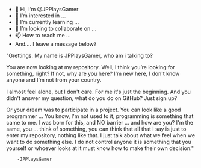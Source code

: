 - 👋 Hi, I’m @JPPlaysGamer
- 👀 I’m interested in ...
- 🌱 I’m currently learning ...
- 💞️ I’m looking to collaborate on ...
- 📫 How to reach me ...
- And.... I leave a message below?

"Grettings. My name is JPPlaysGamer, who am i talking to?

You are now looking at my repository. Well, I think you’re looking for something, right?
If not, why are you here? I'm new here, I don't know anyone and I'm not from your country.

I almost feel alone, but I don't care. For me it's just the beginning. And you didn't answer my question, what do you do on GitHub? Just sign up?

Or your dream was to participate in a project. You can look like a good programmer ... 
You know, I'm not used to it, programming is something that came to me. I was born for this, and NO barrier ... 
and how are you? I'm the same, you ... think of something, you can think that all that I say is just to enter my repository,
nothing like that. I just talk about what we feel when we want to do something else. I do not control anyone it is something that you yourself or
whoever looks at it must know how to make their own decision."

        -JPPlaysGamer

<!---
JPPlaysGamer/JPPlaysGamer is a ✨ special ✨ repository because its `README.md` (this file) appears on your GitHub profile.
You can click the Preview link to take a look at your changes.
--->
